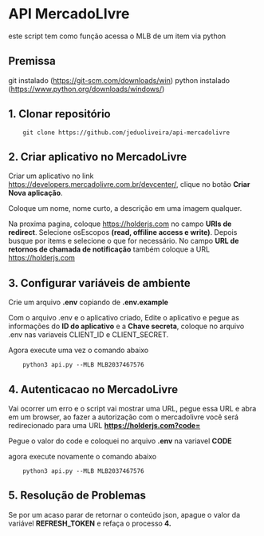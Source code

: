 # API MercadoLIvre

este script tem como função acessa o MLB de um item via python

## Premissa

git instalado (https://git-scm.com/downloads/win)
python instalado (https://www.python.org/downloads/windows/)

## 1. Clonar  repositório

        git clone https://github.com/jeduoliveira/api-mercadolivre

## 2. Criar aplicativo no MercadoLivre


Criar um aplicativo no link https://developers.mercadolivre.com.br/devcenter/, clique no botão **Criar Nova aplicação**. 

Coloque um nome, nome curto, a descrição em uma imagem qualquer.


Na proxima pagina, coloque https://holderjs.com no campo **URIs de redirect**. Selecione osEscopos **(read, offiline access e write)**. Depois busque por items e selecione o que for necessário. No campo **URL de retornos de chamada de notificação** também coloque a URL https://holderjs.com 


## 3. Configurar variáveis de ambiente

Crie um arquivo **.env** copiando de **.env.example**

Com o arquivo .env e o aplicativo criado, Edite o aplicativo e pegue as informações do **ID do aplicativo** e a **Chave secreta**, coloque no arquivo .env nas variaveis CLIENT_ID e CLIENT_SECRET.


Agora execute uma vez o comando abaixo 
    
        python3 api.py --MLB MLB2037467576

## 4. Autenticacao no MercadoLivre

Vai ocorrer um erro e o script vai mostrar uma URL, pegue essa URL e abra em um browser, ao fazer a autorização com o mercadolivre você será redirecionado para uma URL **https://holderjs.com?code=**

Pegue o valor do code e coloquei no arquivo **.env** na variavel **CODE**

agora execute novamente o comando abaixo

        python3 api.py --MLB MLB2037467576


## 5. Resolução de Problemas

Se por um acaso parar de retornar o conteúdo json, apague o valor da variável **REFRESH_TOKEN** e refaça o processo **4.**
